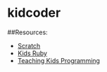 # kidcoder

##Resources:
* [Scratch](http://scratch.mit.edu/)
* [Kids Ruby](http://kidsruby.com/)
* [Teaching Kids Programming](http://teachingkidsprogramming.org/)
